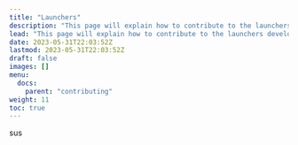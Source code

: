 ```yaml
---
title: "Launchers"
description: "This page will explain how to contribute to the launchers development"
lead: "This page will explain how to contribute to the launchers development"
date: 2023-05-31T22:03:52Z
lastmod: 2023-05-31T22:03:52Z
draft: false
images: []
menu:
  docs:
    parent: "contributing"
weight: 11
toc: true
---
```


sus
